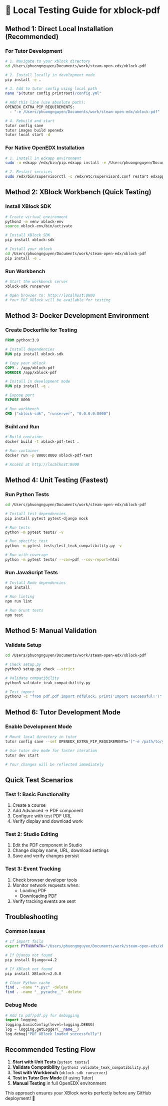 # 🧪 Local Testing Guide for xblock-pdf

## Method 1: Direct Local Installation (Recommended)

### For Tutor Development
```bash
# 1. Navigate to your xblock directory
cd /Users/phuongnguyen/Documents/work/steam-open-edx/xblock-pdf

# 2. Install locally in development mode
pip install -e .

# 3. Add to tutor config using local path
nano "$(tutor config printroot)/config.yml"

# Add this line (use absolute path):
OPENEDX_EXTRA_PIP_REQUIREMENTS:
  - "-e /Users/phuongnguyen/Documents/work/steam-open-edx/xblock-pdf"

# 4. Rebuild and start
tutor config save
tutor images build openedx
tutor local start -d
```

### For Native OpenEDX Installation
```bash
# 1. Install in edxapp environment
sudo -u edxapp /edx/bin/pip.edxapp install -e /Users/phuongnguyen/Documents/work/steam-open-edx/xblock-pdf

# 2. Restart services
sudo /edx/bin/supervisorctl -c /edx/etc/supervisord.conf restart edxapp:
```

## Method 2: XBlock Workbench (Quick Testing)

### Install XBlock SDK
```bash
# Create virtual environment
python3 -m venv xblock-env
source xblock-env/bin/activate

# Install XBlock SDK
pip install xblock-sdk

# Install your xblock
cd /Users/phuongnguyen/Documents/work/steam-open-edx/xblock-pdf
pip install -e .
```

### Run Workbench
```bash
# Start the workbench server
xblock-sdk runserver

# Open browser to: http://localhost:8000
# Your PDF XBlock will be available for testing
```

## Method 3: Docker Development Environment

### Create Dockerfile for Testing
```dockerfile
FROM python:3.9

# Install dependencies
RUN pip install xblock-sdk

# Copy your xblock
COPY . /app/xblock-pdf
WORKDIR /app/xblock-pdf

# Install in development mode
RUN pip install -e .

# Expose port
EXPOSE 8000

# Run workbench
CMD ["xblock-sdk", "runserver", "0.0.0.0:8000"]
```

### Build and Run
```bash
# Build container
docker build -t xblock-pdf-test .

# Run container
docker run -p 8000:8000 xblock-pdf-test

# Access at http://localhost:8000
```

## Method 4: Unit Testing (Fastest)

### Run Python Tests
```bash
cd /Users/phuongnguyen/Documents/work/steam-open-edx/xblock-pdf

# Install test dependencies
pip install pytest pytest-django mock

# Run tests
python -m pytest tests/ -v

# Run specific test
python -m pytest tests/test_teak_compatibility.py -v

# Run with coverage
python -m pytest tests/ --cov=pdf --cov-report=html
```

### Run JavaScript Tests
```bash
# Install Node dependencies
npm install

# Run linting
npm run lint

# Run Grunt tests
npm test
```

## Method 5: Manual Validation

### Validate Setup
```bash
cd /Users/phuongnguyen/Documents/work/steam-open-edx/xblock-pdf

# Check setup.py
python3 setup.py check --strict

# Validate compatibility
python3 validate_teak_compatibility.py

# Test import
python3 -c "from pdf.pdf import PdfBlock; print('Import successful!')"
```

## Method 6: Tutor Development Mode

### Enable Development Mode
```bash
# Mount local directory in tutor
tutor config save --set OPENEDX_EXTRA_PIP_REQUIREMENTS='["-e /path/to/your/xblock-pdf"]'

# Use tutor dev mode for faster iteration
tutor dev start

# Your changes will be reflected immediately
```

## Quick Test Scenarios

### Test 1: Basic Functionality
1. Create a course
2. Add Advanced -> PDF component
3. Configure with test PDF URL
4. Verify display and download work

### Test 2: Studio Editing
1. Edit the PDF component in Studio
2. Change display name, URL, download settings
3. Save and verify changes persist

### Test 3: Event Tracking
1. Check browser developer tools
2. Monitor network requests when:
   - Loading PDF
   - Downloading PDF
3. Verify tracking events are sent

## Troubleshooting

### Common Issues
```bash
# If import fails
export PYTHONPATH="/Users/phuongnguyen/Documents/work/steam-open-edx/xblock-pdf:$PYTHONPATH"

# If Django not found
pip install Django>=4.2

# If XBlock not found  
pip install XBlock>=2.0.0

# Clear Python cache
find . -name "*.pyc" -delete
find . -name "__pycache__" -delete
```

### Debug Mode
```python
# Add to pdf/pdf.py for debugging
import logging
logging.basicConfig(level=logging.DEBUG)
log = logging.getLogger(__name__)
log.debug("PDF XBlock loaded successfully")
```

## Recommended Testing Flow

1. **Start with Unit Tests** (`pytest tests/`)
2. **Validate Compatibility** (`python3 validate_teak_compatibility.py`)  
3. **Test with Workbench** (`xblock-sdk runserver`)
4. **Test in Tutor Dev Mode** (if using Tutor)
5. **Manual Testing** in full OpenEDX environment

This approach ensures your XBlock works perfectly before any GitHub deployment! 🚀
